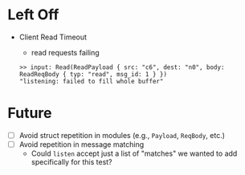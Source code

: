 # Left Off

- Client Read Timeout
    - read requests failing

    ```
    >> input: Read(ReadPayload { src: "c6", dest: "n0", body: ReadReqBody { typ: "read", msg_id: 1 } })
    "listening: failed to fill whole buffer"
    ```

# Future

- [ ] Avoid struct repetition in modules (e.g., `Payload`, `ReqBody`, etc.)
- [ ] Avoid repetition in message matching
    - Could `listen` accept just a list of "matches" we wanted to add specifically for this test?
